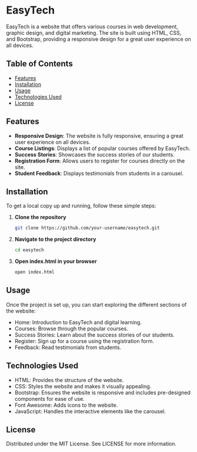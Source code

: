 # EasyTech

EasyTech is a website that offers various courses in web development, graphic design, and digital marketing. The site is built using HTML, CSS, and Bootstrap, providing a responsive design for a great user experience on all devices.

## Table of Contents

- [Features](#features)
- [Installation](#installation)
- [Usage](#usage)
- [Technologies Used](#technologies-used)
- [License](#license)

## Features

- **Responsive Design**: The website is fully responsive, ensuring a great user experience on all devices.
- **Course Listings**: Displays a list of popular courses offered by EasyTech.
- **Success Stories**: Showcases the success stories of our students.
- **Registration Form**: Allows users to register for courses directly on the site.
- **Student Feedback**: Displays testimonials from students in a carousel.

## Installation

To get a local copy up and running, follow these simple steps:

1. **Clone the repository**
    ```sh
    git clone https://github.com/your-username/easytech.git
    ```
2. **Navigate to the project directory**
    ```sh
    cd easytech
    ```
3. **Open index.html in your browser**
    ```sh
    open index.html
    ```

## Usage

Once the project is set up, you can start exploring the different sections of the website:

- Home: Introduction to EasyTech and digital learning.
- Courses: Browse through the popular courses.
- Success Stories: Learn about the success stories of our students.
- Register: Sign up for a course using the registration form.
- Feedback: Read testimonials from students.

## Technologies Used

- HTML: Provides the structure of the website.
- CSS: Styles the website and makes it visually appealing.
- Bootstrap: Ensures the website is responsive and includes pre-designed components for ease of use.
- Font Awesome: Adds icons to the website.
- JavaScript: Handles the interactive elements like the carousel.

## License

Distributed under the MIT License. See LICENSE for more information.
